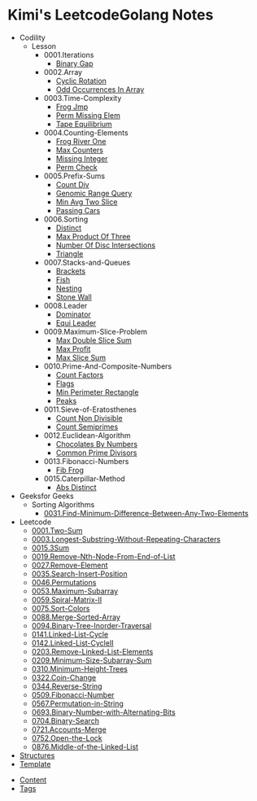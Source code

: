 # Kimi's LeetcodeGolang  Notes

- Codility
  - Lesson
    - 0001.Iterations
      - [Binary Gap](Codility/Lesson/0001.Iterations/Binary-Gap/README.md)
    - 0002.Array
      - [Cyclic Rotation](Codility/Lesson/0002.Array/CyclicRotation/README.md)
      - [Odd Occurrences In Array](Codility/Lesson/0002.Array/OddOccurrencesInArray/README.md)
    - 0003.Time-Complexity
      - [Frog Jmp](Codility/Lesson/0003.Time-Complexity/FrogJmp/README.md)
      - [Perm Missing Elem](Codility/Lesson/0003.Time-Complexity/PermMissingElem/README.md)
      - [Tape Equilibrium](Codility/Lesson/0003.Time-Complexity/TapeEquilibrium/README.md)
    - 0004.Counting-Elements
      - [Frog River One](Codility/Lesson/0004.Counting-Elements/FrogRiverOne/README.md)
      - [Max Counters](Codility/Lesson/0004.Counting-Elements/MaxCounters/README.md)
      - [Missing Integer](Codility/Lesson/0004.Counting-Elements/MissingInteger/README.md)
      - [Perm Check](Codility/Lesson/0004.Counting-Elements/PermCheck/README.md)
    - 0005.Prefix-Sums
      - [Count Div](Codility/Lesson/0005.Prefix-Sums/CountDiv/README.md)
      - [Genomic Range Query](Codility/Lesson/0005.Prefix-Sums/GenomicRangeQuery/README.md)
      - [Min Avg Two Slice](Codility/Lesson/0005.Prefix-Sums/MinAvgTwoSlice/README.md)
      - [Passing Cars](Codility/Lesson/0005.Prefix-Sums/PassingCars/README.md)
    - 0006.Sorting
      - [Distinct](Codility/Lesson/0006.Sorting/Distinct/README.md)
      - [Max Product Of Three](Codility/Lesson/0006.Sorting/MaxProductOfThree/README.md)
      - [Number Of Disc Intersections](Codility/Lesson/0006.Sorting/NumberOfDiscIntersections/README.md)
      - [Triangle](Codility/Lesson/0006.Sorting/Triangle/README.md)
    - 0007.Stacks-and-Queues
      - [Brackets](Codility/Lesson/0007.Stacks-and-Queues/Brackets/README.md)
      - [Fish](Codility/Lesson/0007.Stacks-and-Queues/Fish/README.md)
      - [Nesting](Codility/Lesson/0007.Stacks-and-Queues/Nesting/README.md)
      - [Stone Wall](Codility/Lesson/0007.Stacks-and-Queues/StoneWall/README.md)
    - 0008.Leader
      - [Dominator](Codility/Lesson/0008.Leader/Dominator/README.md)
      - [Equi Leader](Codility/Lesson/0008.Leader/EquiLeader/README.md)
    - 0009.Maximum-Slice-Problem
      - [Max Double Slice Sum](Codility/Lesson/0009.Maximum-Slice-Problem/MaxDoubleSliceSum/README.md)
      - [Max Profit](Codility/Lesson/0009.Maximum-Slice-Problem/MaxProfit/README.md)
      - [Max Slice Sum](Codility/Lesson/0009.Maximum-Slice-Problem/MaxSliceSum/README.md)
    - 0010.Prime-And-Composite-Numbers
      - [Count Factors](Codility/Lesson/0010.Prime-And-Composite-Numbers/CountFactors/README.md)
      - [Flags](Codility/Lesson/0010.Prime-And-Composite-Numbers/Flags/README.md)
      - [Min Perimeter Rectangle](Codility/Lesson/0010.Prime-And-Composite-Numbers/MinPerimeterRectangle/README.md)
      - [Peaks](Codility/Lesson/0010.Prime-And-Composite-Numbers/Peaks/README.md)
    - 0011.Sieve-of-Eratosthenes
      - [Count Non Divisible](Codility/Lesson/0011.Sieve-of-Eratosthenes/CountNonDivisible/README.md)
      - [Count Semiprimes](Codility/Lesson/0011.Sieve-of-Eratosthenes/CountSemiprimes/README.md)
    - 0012.Euclidean-Algorithm
      - [Chocolates By Numbers](Codility/Lesson/0012.Euclidean-Algorithm/ChocolatesByNumbers/README.md)
      - [Common Prime Divisors](Codility/Lesson/0012.Euclidean-Algorithm/CommonPrimeDivisors/README.md)
    - 0013.Fibonacci-Numbers
      - [Fib Frog](Codility/Lesson/0013.Fibonacci-Numbers/FibFrog/README.md)
    - 0015.Caterpillar-Method
      - [Abs Distinct](Codility/Lesson/0015.Caterpillar-Method/AbsDistinct/README.md)
- Geeksfor Geeks
  - Sorting Algorithms
    - [0031.Find-Minimum-Difference-Between-Any-Two-Elements](GeeksforGeeks/SortingAlgorithms/0031.Find-Minimum-Difference-Between-Any-Two-Elements/README.md)
- Leetcode
  - [0001.Two-Sum](Leetcode/0001.Two-Sum/README.md)
  - [0003.Longest-Substring-Without-Repeating-Characters](Leetcode/0003.Longest-Substring-Without-Repeating-Characters/README.md)
  - [0015.3Sum](Leetcode/0015.3Sum/README.md)
  - [0019.Remove-Nth-Node-From-End-of-List](Leetcode/0019.Remove-Nth-Node-From-End-of-List/README.md)
  - [0027.Remove-Element](Leetcode/0027.Remove-Element/README.md)
  - [0035.Search-Insert-Position](Leetcode/0035.Search-Insert-Position/README.md)
  - [0046.Permutations](Leetcode/0046.Permutations/README.md)
  - [0053.Maximum-Subarray](Leetcode/0053.Maximum-Subarray/README.md)
  - [0059.Spiral-Matrix-II](Leetcode/0059.Spiral-Matrix-II/README.md)
  - [0075.Sort-Colors](Leetcode/0075.Sort-Colors/README.md)
  - [0088.Merge-Sorted-Array](Leetcode/0088.Merge-Sorted-Array/README.md)
  - [0094.Binary-Tree-Inorder-Traversal](Leetcode/0094.Binary-Tree-Inorder-Traversal/README.md)
  - [0141.Linked-List-Cycle](Leetcode/0141.Linked-List-Cycle/README.md)
  - [0142.Linked-List-CycleII](Leetcode/0142.Linked-List-CycleII/README.md)
  - [0203.Remove-Linked-List-Elements](Leetcode/0203.Remove-Linked-List-Elements/README.md)
  - [0209.Minimum-Size-Subarray-Sum](Leetcode/0209.Minimum-Size-Subarray-Sum/README.md)
  - [0310.Minimum-Height-Trees](Leetcode/0310.Minimum-Height-Trees/README.md)
  - [0322.Coin-Change](Leetcode/0322.Coin-Change/README.md)
  - [0344.Reverse-String](Leetcode/0344.Reverse-String/README.md)
  - [0509.Fibonacci-Number](Leetcode/0509.Fibonacci-Number/README.md)
  - [0567.Permutation-in-String](Leetcode/0567.Permutation-in-String/README.md)
  - [0693.Binary-Number-with-Alternating-Bits](Leetcode/0693.Binary-Number-with-Alternating-Bits/README.md)
  - [0704.Binary-Search](Leetcode/0704.Binary-Search/README.md)
  - [0721.Accounts-Merge](Leetcode/0721.Accounts-Merge/README.md)
  - [0752.Open-the-Lock](Leetcode/0752.Open-the-Lock/README.md)
  - [0876.Middle-of-the-Linked-List](Leetcode/0876.Middle-of-the-Linked-List/README.md)
- [Structures](structures/README.md)
- [Template](template/README.md)
* [Content](Content.md)
* [Tags](tags.md)
